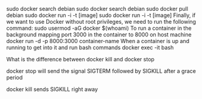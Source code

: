 sudo docker search debian
sudo docker search debian
sudo docker pull debian
sudo docker run -i -t [image]
sudo docker run -i -t [image]
Finally, if we want to use Docker without root privileges, we need to run the following command:
sudo usermod -aG docker $(whoami)
To run a container in the background mapping port 3000 in the container to 8000 on host machine
docker run -d -p 8000:3000 container-name
When a container is up and running to get into it and run bash commands
docker exec -it <container id> bash

What is the difference between docker kill and docker stop

docker stop will send the signal SIGTERM followed by SIGKILL after a grace period

docker kill sends SIGKILL right away

